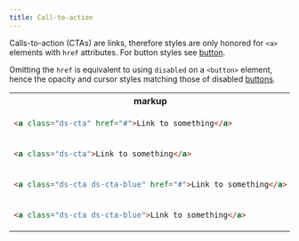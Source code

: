 ```yaml
---
title: Call-to-action
---
```


Calls-to-action (CTAs) are links, therefore styles are only honored for `<a>` elements with `href` attributes. For button styles see [button]({{site.basedir}}/components/button).

Omitting the `href` is equivalent to using `disabled` on a `<button>` element, hence the opacity and cursor styles matching those of disabled [buttons]({{site.basedir}}/components/button).

<table class="site-table" style="table-layout: fixed">
  <tr>
    <th>markup</th>
    <th>demo</th>
  </tr>
  <tr>
    <td>

```html
<a class="ds-cta" href="#">Link to something</a>
```

</td>
<td>
<div class="ds-type">
  <a class="ds-cta" href="#">Link to something</a>
</div>
</td>
  </tr>
  <tr>
    <td>

```html
<a class="ds-cta">Link to something</a>
```

</td>
<td>
<div class="ds-type">
  <a class="ds-cta">Link to something</a>
</div>
</td>
  </tr>
  <tr>
    <td>

```html
<a class="ds-cta ds-cta-blue" href="#">Link to something</a>
```

</td>
<td>
<div class="ds-type">
  <a class="ds-cta ds-cta-blue" href="#">Link to something</a>
</div>
</td>
  </tr>
  <tr>
    <td>

```html
<a class="ds-cta ds-cta-blue">Link to something</a>
```

</td>
<td>
<div class="ds-type">
  <a class="ds-cta ds-cta-blue">Link to something</a>
</div>
</td>
  </tr>
</table>
